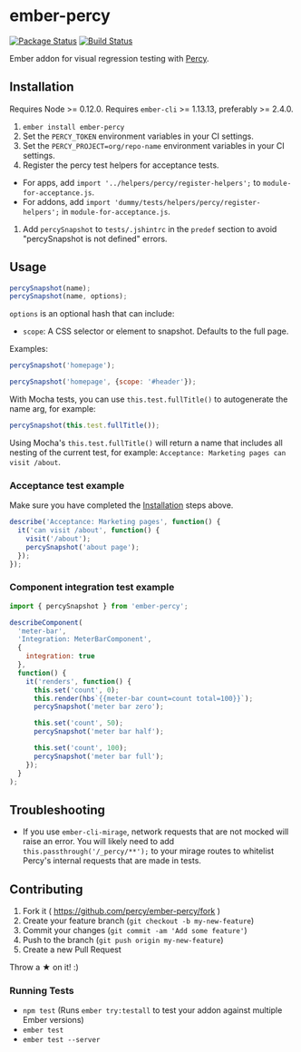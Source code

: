 # ember-percy

[![Package Status](https://img.shields.io/npm/v/ember-percy.svg)](https://www.npmjs.com/package/ember-percy)
[![Build Status](https://travis-ci.org/percy/ember-percy.svg?branch=master)](https://travis-ci.org/percy/ember-percy)

Ember addon for visual regression testing with [Percy](https://percy.io).

## Installation

Requires Node >= 0.12.0.
Requires `ember-cli` >= 1.13.13, preferably >= 2.4.0.

1. `ember install ember-percy`
1. Set the `PERCY_TOKEN` environment variables in your CI settings.
1. Set the `PERCY_PROJECT=org/repo-name` environment variables in your CI settings.
1. Register the percy test helpers for acceptance tests.
  * For apps, add `import '../helpers/percy/register-helpers';` to `module-for-acceptance.js`.
  * For addons, add `import 'dummy/tests/helpers/percy/register-helpers';` in `module-for-acceptance.js`.
1. Add `percySnapshot` to `tests/.jshintrc` in the `predef` section to avoid "percySnapshot is not defined" errors.

## Usage

```javascript
percySnapshot(name);
percySnapshot(name, options);
```

`options` is an optional hash that can include:

* `scope`: A CSS selector or element to snapshot. Defaults to the full page.

Examples:

```javascript
percySnapshot('homepage');
```

```javascript
percySnapshot('homepage', {scope: '#header'});
```

With Mocha tests, you can use `this.test.fullTitle()` to autogenerate the name arg, for example:

```javascript
percySnapshot(this.test.fullTitle());
```

Using Mocha's `this.test.fullTitle()` will return a name that includes all nesting of the current
test, for example: `Acceptance: Marketing pages can visit /about`.

### Acceptance test example

Make sure you have completed the [Installation](#installation) steps above.

```javascript
describe('Acceptance: Marketing pages', function() {
  it('can visit /about', function() {
    visit('/about');
    percySnapshot('about page');
  });
});
```

### Component integration test example

```javascript
import { percySnapshot } from 'ember-percy';

describeComponent(
  'meter-bar',
  'Integration: MeterBarComponent',
  {
    integration: true
  },
  function() {
    it('renders', function() {
      this.set('count', 0);
      this.render(hbs`{{meter-bar count=count total=100}}`);
      percySnapshot('meter bar zero');

      this.set('count', 50);
      percySnapshot('meter bar half');

      this.set('count', 100);
      percySnapshot('meter bar full');
    });
  }
);
```

## Troubleshooting

* If you use `ember-cli-mirage`, network requests that are not mocked will raise an error.
  You will likely need to add `this.passthrough('/_percy/**');` to your mirage routes to whitelist
  Percy's internal requests that are made in tests.

## Contributing

1. Fork it ( https://github.com/percy/ember-percy/fork )
2. Create your feature branch (`git checkout -b my-new-feature`)
3. Commit your changes (`git commit -am 'Add some feature'`)
4. Push to the branch (`git push origin my-new-feature`)
5. Create a new Pull Request

Throw a ★ on it! :)

### Running Tests

* `npm test` (Runs `ember try:testall` to test your addon against multiple Ember versions)
* `ember test`
* `ember test --server`
